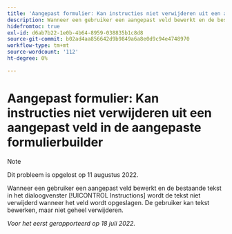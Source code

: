 ```yaml
---
title: 'Aangepast formulier: Kan instructies niet verwijderen uit een aangepast veld in de aangepaste formulierbuilder'
description: Wanneer een gebruiker een aangepast veld bewerkt en de bestaande tekst in het dialoogvenster [!UICONTROL Instructions] wordt de tekst niet verwijderd wanneer het veld wordt opgeslagen. De gebruiker kan tekst bewerken, maar niet geheel verwijderen.
hidefromtoc: true
exl-id: d6ab7b22-1e0b-4b64-8959-038835b1c8d8
source-git-commit: b02ad4aa856642d9b9849a6a8e0d9c94e4748970
workflow-type: tm+mt
source-wordcount: '112'
ht-degree: 0%

---
```


# Aangepast formulier: Kan instructies niet verwijderen uit een aangepast veld in de aangepaste formulierbuilder

>[!NOTE]
>
> Dit probleem is opgelost op 11 augustus 2022.

Wanneer een gebruiker een aangepast veld bewerkt en de bestaande tekst in het dialoogvenster [!UICONTROL Instructions] wordt de tekst niet verwijderd wanneer het veld wordt opgeslagen. De gebruiker kan tekst bewerken, maar niet geheel verwijderen.

_Voor het eerst gerapporteerd op 18 juli 2022._
